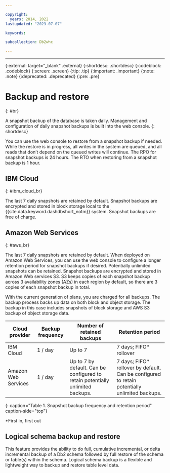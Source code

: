 ```yaml
---

copyright:
  years: 2014, 2022
lastupdated: "2023-07-07"

keywords:

subcollection: Db2whc

---
```


---

<!-- Attribute definitions --> 
{:external: target="_blank" .external}
{:shortdesc: .shortdesc}
{:codeblock: .codeblock}
{:screen: .screen}
{:tip: .tip}
{:important: .important}
{:note: .note}
{:deprecated: .deprecated}
{:pre: .pre}

# Backup and restore
{: #br}

A snapshot backup of the database is taken daily. Management and configuration of daily snapshot backups is built into the web console. 
{: shortdesc}

You can use the web console to restore from a snapshot backup if needed. While the restore is in progress, all writes in the system are queued, and all reads that don’t depend on the queued writes will continue. The RPO for snapshot backups is 24 hours. The RTO when restoring from a snapshot backup is 1 hour.

<!--| Plan              | Backup frequency | Number of retained backups | Backup retention period   | Self service |
|-------------------|------------------|----------------------------|---------------------------|--------------|
| MPP               | 1 / day          | 2                          | 2 days; FIFO* rollover   | No           |
| Flex              | 1 / day          | Up to 7                    | 7 days; FIFO* rollover   | Yes          |
| Flex Performance  | 1 / day          | Up to 7                    | 7 days; FIFO* rollover   | Yes          |
{: caption="Table 1. Backup frequency and retention" caption-side="top"} -->

## IBM Cloud
{: #ibm_cloud_br}

The last 7 daily snapshots are retained by default. Snapshot backups are encrypted and stored in block storage local to the {{site.data.keyword.dashdbshort_notm}} system. Snapshot backups are free of charge.

## Amazon Web Services
{: #aws_br}

The last 7 daily snapshots are retained by default. When deployed on Amazon Web Services, you can use the web console to configure a longer retention period for snapshot backups if desired. Potentially unlimited snapshots can be retained. Snapshot backups are encrypted and stored in Amazon Web services S3. S3 keeps copies of each snapshot backup across 3 availability zones (AZs) in each region by default, so there are 3 copies of each snapshot backup in total. 

With the current generation of plans, you are charged for all backups. The backup process backs up data on both block and object storage. The backup in this case includes snapshots of block storage and AWS S3 backup of object storage data.


| Cloud provider      | Backup frequency | Number of retained backups | Retention period         |
|---------------------|------------------|----------------------------|--------------------------|
| IBM Cloud           | 1 / day          | Up to 7                    | 7 days; FIFO* rollover   |
| Amazon Web Services | 1 / day          | Up to 7 by default. Can be configured to retain potentially unlimited backups. | 7 days; FIFO* rollover by default. Can be configured to retain potentially unlimited backups.  |
{: caption="Table 1. Snapshot backup frequency and retention period" caption-side="top"}

*First in, first out

## Logical schema backup and restore

This feature provides the ability to do full, cumulative incremental, or delta incremental backup of a Db2 schema followed by full restore of the schema or table(s) within the schema. Logical schema backup is a flexible and lightweight way to backup and restore table level data. 






<!--## SMP and MPP plans
{: #smp_mpp}

The last 2 daily backups are retained.

The retained backups are used exclusively by IBM for only system recovery purposes if there is a disaster or system loss. A request to restore your database from a backup is not supported. You can export your data by using Db2 tools such as IBM Data Studio or by using the **db2 export** command. -->

<!-- ## Flex and Flex Performance plans
{: #flex}

Up to the last 7 daily backup snapshots are retained. The number of retained snapshots to a maximum of 7 depends on the size of each snapshot (equal to the amount of data that is changed between snapshots after the first) and the amount of storage space for retained backups.

From the {{site.data.keyword.dashdbshort_notm}} console, you can schedule your backups to run when it's most convenient and you can restore your database from any of your retained backup snapshots at any time that you choose. The system goes down during the restore period. An email is sent to notify you that the restore operation was completed.

![View of the web console backup and restore page](images/br.png)
-->
